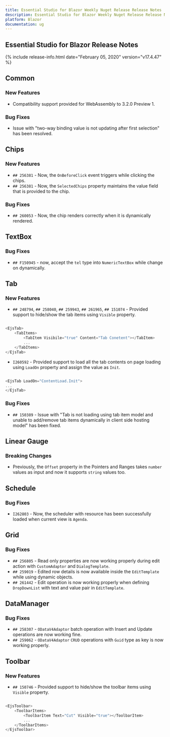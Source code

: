 ```yaml
---
title: Essential Studio for Blazor Weekly Nuget Release Release Notes  
description: Essential Studio for Blazor Weekly Nuget Release Release Notes  
platform: Blazor
documentation: ug
---
```


##  Essential Studio for Blazor  Release Notes  

{% include release-info.html date="February 05, 2020"  version="v17.4.47" %} 


##  Common

###    New Features

- Compatibility support provided for WebAssembly to 3.2.0 Preview 1.

###    Bug Fixes

- Issue with "two-way binding value is not updating after first selection" has been resolved.

##  Chips

###    New Features

- `## 256381` - Now, the `OnBeforeClick` event triggers while clicking the chips.
- `## 256381` - Now, the `SelectedChips` property maintains the value field that is provided to the chip.

###    Bug Fixes

- `## 260053` - Now, the chip renders correctly when it is dynamically rendered.

##  TextBox

 ###    Bug Fixes

- `## F150945` - now, accept the `tel` type into `NumericTextBox` while change on dynamically.

##  Tab

###    New Features

- `## 248794`, `## 258040`, `## 259943`, `## 261965`, `## 151074` - Provided support to hide/show the tab items using `Visible` property.

```csharp

<EjsTab>
    <TabItems>
        <TabItem Visibile="true" Content="Tab Conetent"></TabItem>
        ...
    </TabItems>
</EjsTab>

```

- `I260592` - Provided support to load all the tab contents on page loading using `LoadOn` property and assign the value as `Init`.

```csharp

<EjsTab LoadOn="ContentLoad.Init">
...
</EjsTab>

```

###    Bug Fixes

- `## 150389` - Issue with "Tab is not loading using tab item model and unable to add/remove tab items dynamically in client side hosting model" has been fixed.

##  Linear Gauge

###    Breaking Changes

- Previously, the `Offset` property in the Pointers and Ranges takes `number` values as input and now it supports `string` values too.

##  Schedule

###    Bug Fixes

 - `I262803` - Now, the scheduler with resource has been successfully loaded when current view is `Agenda`.

##  Grid

###    Bug Fixes

- `## 256805` - Read only properties are now working properly during edit action with `CustomAdaptor` and `DialogTemplate`.
- `## 259019` - Edited row details is now available inside the `EditTemplate` while using dynamic objects.
- `## 261442` - Edit operation is now working properly when defining `DropDownList` with text and value pair in `EditTemplate`.

##  DataManager

###    Bug Fixes

- `## 258307` - `ODataV4Adaptor` batch operation with Insert and Update operations are now working fine.
- `## 259062` - `ODataV4Adaptor` `CRUD` operations with `Guid` type as key is now working properly.

##  Toolbar

###    New Features

- `## 150746` - Provided support to hide/show the toolbar items using `Visible` property.

```csharp

<EjsToolbar>
    <ToolbarItems>
        <ToolbarItem Text="Cut" Visible="true"></ToolbarItem>
        ...
    </ToolbarItems>
</EjsToolbar>

```
